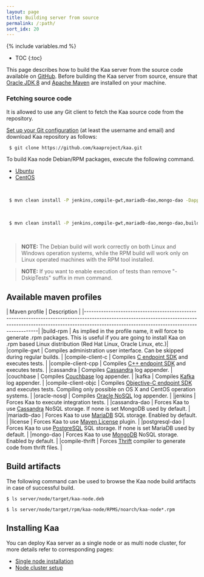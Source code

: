 ```yaml
---
layout: page
title: Building server from source
permalink: /:path/
sort_idx: 20
---
```


{% include variables.md %}

* TOC
{:toc}


This page describes how to build the Kaa server from the source code available on [GitHub](https://github.com/kaaproject/kaa).
Before building the Kaa server from source, ensure that [Oracle JDK 8](http://www.oracle.com/technetwork/java/javase/downloads/index.html) and [Apache Maven](https://maven.apache.org/) are installed on your machine.

### Fetching source code

It is allowed to use any Git client to fetch the Kaa source code from the repository.

[Set up your Git configuration](https://git-scm.com/book/tr/v2/Customizing-Git-Git-Configuration) (at least the username and email) and download Kaa repository as follows:

```bash
 $ git clone https://github.com/kaaproject/kaa.git
```

To build Kaa node Debian/RPM packages, execute the following command.

<ul class="nav nav-tabs">
  <li class="active"><a data-toggle="tab" href="#Debian">Ubuntu</a></li>
  <li><a data-toggle="tab" href="#RPM">CentOS</a></li>
</ul>
<div class="tab-content">
<div id="Debian" class="tab-pane fade in active" markdown="1" ><br/>  
          
```bash
 $ mvn clean install -P jenkins,compile-gwt,mariadb-dao,mongo-dao -Dappenders -Dverifiers -DskipTests
```

</div><div id="RPM" class="tab-pane fade" markdown="1" ><br/>
      
```bash
 $ mvn clean install -P jenkins,compile-gwt,mariadb-dao,mongo-dao,build-rpm -Dappenders -Dverifiers -DskipTests
```

</div></div><br/>


> **NOTE:**  The Debian build will work correctly on both Linux and Windows operation systems, while the RPM build will work only on Linux operated machines with the RPM tool installed.

> **NOTE:**  If you want to enable execution of tests than remove "-DskipTests" suffix in mvn command.


## Available maven profiles

| Maven profile         | Description                                                                                                                                                                                   | 
|-----------------------------------------------------------------------------------------------------------------------------------------------------------------------------------------------------------------------|
|build-rpm              |	As implied in the profile name, it will force to generate .rpm packages. This is useful if you are going to install Kaa on .rpm based Linux distribution (Red Hat Linux, Oracle Linux, etc.)|											
|compile-gwt            |	Compiles administration user interface. Can be skipped during regular builds.											                                                                    |
|compile-client-c       |	Compiles [C endpoint SDK](http://docs.kaaproject.org/display/KAA/Linux#Linux-CendpointSDK) and executes tests.											                                    |
|compile-client-cpp     |   Compiles [C++ endpoint SDK](http://docs.kaaproject.org/display/KAA/Linux#Linux-C++endpointSDK) and executes tests.											                                |
|cassandra	            |   Compiles [Cassandra](http://cassandra.apache.org/) log appender.											                                                                                |
|couchbase              |	Compiles [Couchbase](http://www.couchbase.com/) log appender.											                                                                                    |
|kafka                  |	Compiles [Kafka](http://kafka.apache.org/) log appender.											                                                                                        |
|compile-client-objc	|   Compiles [Objective-C endpoint SDK](http://docs.kaaproject.org/display/KAA/iOS) and executes tests. Compiling only possible on OS X and CentOS operation systems.							|
|oracle-nosql	        |   Compiles [Oracle NoSQL](http://www.oracle.com/us/products/database/nosql/overview/index.html) log appender.											                                        |
|jenkins	            |   Forces Kaa to execute integration tests.											                                                                                                        |
|cassandra-dao          |   Forces Kaa to use [Cassandra](http://cassandra.apache.org/) NoSQL storage. If none is set MongoDB used by default.											                                |
|mariadb-dao	        |   Forces Kaa to use [MariaDB](https://mariadb.org/) SQL storage. Enabled by default.											                                                                |
|license	            |   Forces Kaa to use [Maven License](http://code.mycila.com/license-maven-plugin/) plugin.											                                                            |
|postgresql-dao	        |   Forces Kaa to use [PostgreSQL](http://www.postgresql.org/) SQL storage. If none is set MariaDB used by default.											                                    |
|mongo-dao	            |   Forces Kaa to use [MongoDB](https://www.mongodb.org/) NoSQL storage. Enabled by default.											                                                        |
|compile-thrift	        |   Forces [Thrift](https://thrift.apache.org/) compiler to generate code from thrift files.											                                                        |



## Build artifacts

The following command can be used to browse the Kaa node build artifacts in case of successful build.

    $ ls server/node/target/kaa-node.deb

    $ ls server/node/target/rpm/kaa-node/RPMS/noarch/kaa-node*.rpm

## Installing Kaa

You can deploy Kaa server as a single node or as multi node cluster, for more details refer to corresponding pages:

* [Single node installation]({{root_url}}Administration-guide/System-installation/Single-node-installation/)
* [Node cluster setup]({{root_url}}Administration-guide/System-installation/Cluster-setup/)